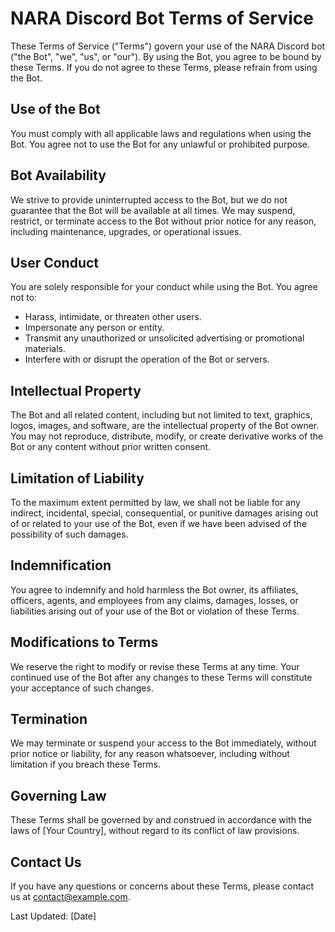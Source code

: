 # NARA Discord Bot Terms of Service

These Terms of Service ("Terms") govern your use of the NARA Discord bot ("the Bot", "we", "us", or "our"). By using the Bot, you agree to be bound by these Terms. If you do not agree to these Terms, please refrain from using the Bot.

## Use of the Bot

You must comply with all applicable laws and regulations when using the Bot. You agree not to use the Bot for any unlawful or prohibited purpose.

## Bot Availability

We strive to provide uninterrupted access to the Bot, but we do not guarantee that the Bot will be available at all times. We may suspend, restrict, or terminate access to the Bot without prior notice for any reason, including maintenance, upgrades, or operational issues.

## User Conduct

You are solely responsible for your conduct while using the Bot. You agree not to:

- Harass, intimidate, or threaten other users.
- Impersonate any person or entity.
- Transmit any unauthorized or unsolicited advertising or promotional materials.
- Interfere with or disrupt the operation of the Bot or servers.

## Intellectual Property

The Bot and all related content, including but not limited to text, graphics, logos, images, and software, are the intellectual property of the Bot owner. You may not reproduce, distribute, modify, or create derivative works of the Bot or any content without prior written consent.

## Limitation of Liability

To the maximum extent permitted by law, we shall not be liable for any indirect, incidental, special, consequential, or punitive damages arising out of or related to your use of the Bot, even if we have been advised of the possibility of such damages.

## Indemnification

You agree to indemnify and hold harmless the Bot owner, its affiliates, officers, agents, and employees from any claims, damages, losses, or liabilities arising out of your use of the Bot or violation of these Terms.

## Modifications to Terms

We reserve the right to modify or revise these Terms at any time. Your continued use of the Bot after any changes to these Terms will constitute your acceptance of such changes.

## Termination

We may terminate or suspend your access to the Bot immediately, without prior notice or liability, for any reason whatsoever, including without limitation if you breach these Terms.

## Governing Law

These Terms shall be governed by and construed in accordance with the laws of [Your Country], without regard to its conflict of law provisions.

## Contact Us

If you have any questions or concerns about these Terms, please contact us at [contact@example.com](mailto:contact@example.com).

Last Updated: [Date]
